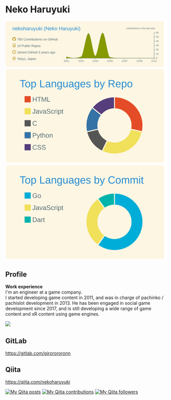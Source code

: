 # Neko Haruyuki

[![](https://raw.githubusercontent.com/nekoharuyuki/nekoharuyuki/master/profile-summary-card-output/solarized/0-profile-details.svg)](https://github.com/vn7n24fzkq/github-profile-summary-cards)
[![](https://raw.githubusercontent.com/nekoharuyuki/nekoharuyuki/master/profile-summary-card-output/solarized/1-repos-per-language.svg)](https://github.com/vn7n24fzkq/github-profile-summary-cards)
[![](https://raw.githubusercontent.com/nekoharuyuki/nekoharuyuki/master/profile-summary-card-output/solarized/2-most-commit-language.svg)](https://github.com/vn7n24fzkq/github-profile-summary-cards)

## Profile
**Work experience**  
I'm an engineer at a game company.  
I started developing game content in 2011, and was in charge of pachinko / pachislot development in 2013. He has been engaged in social game development since 2017, and is still developing a wide range of game content and xR content using game engines.

![](https://komarev.com/ghpvc/?username=nekoharuyuki&color=green)

## GitLab
https://gitlab.com/pirorororonn

## Qiita
https://qiita.com/nekoharuyuki

[![My Qiita posts](https://qiita-badge.apiapi.app/s/nekoharuyuki/posts.svg)](http://qiita.com/nekoharuyuki)
[![My Qiita contributions](https://qiita-badge.apiapi.app/s/nekoharuyuki/contributions.svg)](http://qiita.com/nekoharuyuki)
[![My Qiita followers](https://qiita-badge.apiapi.app/s/nekoharuyuki/followers.svg)](http://qiita.com/nekoharuyuki)
